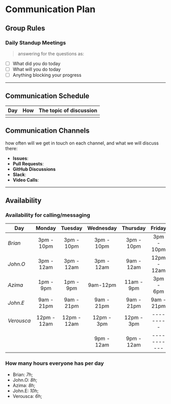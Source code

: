 # Communication Plan

## Group Rules

<!-- any general rules you'd like to set for your group? -->

### Daily Standup Meetings

> answering for the questions as:

- [ ] What did you do today
- [ ] What will you do today
- [ ] Anything blocking your progress

---

## Communication Schedule

| Day | How | The topic of discussion |
| --- | :-: | ----------------------- |
|     |     |                         |

## Communication Channels

how often will we get in touch on each channel, and what we will discuss there:

- **Issues**:
- **Pull Requests**:
- **GitHub Discussions**
- **Slack**:
- **Video Calls**:

---

## Availability

### Availability for calling/messaging

| Day        |   Monday    |   Tuesday   | Wednesday  |  Thursday  |   Friday    |  Saturday   |  Sunday  |
| ---------- | :---------: | :---------: | :--------: | :--------: | :---------: | :---------: | :------: |
| _Brian_    | 3pm - 10pm  | 3pm - 10pm  | 3pm - 10pm | 3pm - 10pm | 3pm - 10pm  | 10am - 10pm | -------  |
| _John.O_   | 3pm - 12am  | 3pm - 12am  | 3pm - 12am | 9am - 12am | 12pm - 12am | 9am - 12pm  | -------- |
| _Azima_    |  1pm - 9pm  |  1pm - 9pm  |  9am-12pm  | 11am - 9pm |  3pm - 6pm  | 10am - 2pm  | -------- |
| _John.E_   | 9am - 21pm  | 9am - 21pm  | 9am - 21pm | 9am - 21pm | 9am - 21pm  | 9am - 21pm  | -------- |
| _Verousca_ | 12pm - 12am | 12pm - 12am | 12pm - 3pm | 12pm - 3pm |  ---------  | 11am - 12pm | -------- |
|            |             |             | 9pm - 12am | 9pm - 12am | ----------- |             |  ------  |

### How many hours everyone has per day

- Brian: _7h_;
- John.O: _8h_;
- Azima: _8h_;
- John.E: _10h_;
- Verousca: _6h_;
